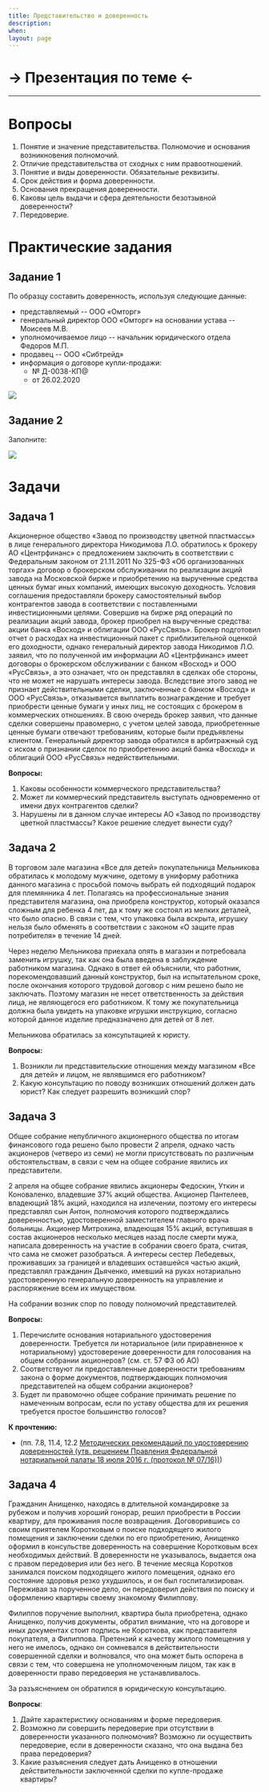 ```yaml
---
title: Представительство и доверенность
description:
when:
layout: page
---
```


# &rarr; <a id="goToPresentation" target="_blank">Презентация по теме</a> &larr;

<hr />

# Вопросы

1. Понятие и значение представительства. Полномочие и основания возникновения
   полномочий.
2. Отличие представительства от сходных с ним правоотношений.
3. Понятие и виды доверенности. Обязательные реквизиты.
4. Срок действия и форма доверенности.
5. Основания прекращения доверенности.
6. Каковы цель выдачи и сфера деятельности безотзывной доверенности?
7. Передоверие.

# Практические задания

## Задание 1

По образцу составить доверенность, используя следующие данные:

- представляемый -- ООО «Омторг»
- генеральный директор ООО «Омторг» на основании устава -- Моисеев М.В.
- уполномочиваемое лицо -- начальник юридического отдела Федоров М.П.
- продавец -- ООО «Сибтрейд»
- информация о договоре купли-продажи:
  - № Д-0038-КП@
  - от 26.02.2020

![](./08/доверенность_с_пометками.jpg)

## Задание 2

Заполните:

![](./08/лица.png)

# Задачи

## Задача 1

Акционерное общество «Завод по производству цветной пластмассы» в лице
генерального директора Никодимова Л.О. обратилось к брокеру АО «Центрфинанс» с
предложением заключить в соответствии с Федеральным законом от 21.11.2011 No
325-ФЗ «Об организованных торгах» договор о брокерском обслуживании по
реализации акций завода на Московской бирже и приобретению на вырученные
средства ценных бумаг иных компаний, имеющих высокую доходность. Условия
соглашения предоставляли брокеру самостоятельный выбор контрагентов завода в
соответствии с поставленными инвестиционными целями. Совершив на бирже ряд
операций по реализации акций завода, брокер приобрел на вырученные средства:
акции банка «Восход» и облигации ООО «РусСвязь». Брокер подготовил отчет о
расходах на инвестиционный пакет с приблизительной оценкой его доходности,
однако генеральный директор завода Никодимов Л.О. заявил, что по полученной им
информации АО «Центрфинанс» имеет договоры о брокерском обслуживании с банком
«Восход» и ООО «РусСвязь», а это означает, что он представлял в сделках обе
стороны, что не может не нарушать интересы завода. Вследствие этого завод не
признает действительными сделки, заключенные с банком «Восход» и ООО «РусСвязь»,
отказывается выплатить вознаграждение и требует приобрести ценные бумаги у иных
лиц, не состоящих с брокером в коммерческих отношениях. В свою очередь брокер
заявил, что данные сделки совершены правомерно, с учетом целей завода,
приобретенные ценные бумаги отвечают требованиям, которые были предъявлены
клиентом. Генеральный директор завода обратился в арбитражный суд с иском о
признании сделок по приобретению акций банка «Восход» и облигаций ООО «РусСвязь»
недействительными.

**Вопросы:**

1. Каковы особенности коммерческого представительства?
2. Может ли коммерческий представитель выступать одновременно от имени двух
   контрагентов сделки?
3. Нарушены ли в данном случае интересы АО «Завод по производству цветной
   пластмассы? Какое решение следует вынести суду?

## Задача 2

В торговом зале магазина «Все для детей» покупательница Мельникова обратилась к
молодому мужчине, одетому в униформу работника данного магазина с просьбой
помочь выбрать ей подходящий подарок для племянника 4 лет. Полагаясь на
профессиональные знания представителя магазина, она приобрела конструктор,
который оказался сложным для ребенка 4 лет, да к тому же состоял из мелких
деталей, что было опасно. В связи с тем, что упаковка была вскрыта, игрушку
нельзя было обменять в соответствии с законом «О защите прав потребителя» в
течение 14 дней.

Через неделю Мельникова приехала опять в магазин и потребовала заменить игрушку,
так как она была введена в заблуждение работником магазина. Однако в ответ ей
объяснили, что работник, порекомендовавший данный конструктор, был на
испытательном сроке, после окончания которого трудовой договор с ним решено было
не заключать. Поэтому магазин не несет ответственность за действия лица, не
являющегося его работником. К тому же покупательница должна была увидеть на
упаковке игрушки инструкцию, согласно которой данное изделие предназначено для
детей от 8 лет.

Мельникова обратилась за консультацией к юристу.

**Вопросы:**

1. Возникли ли представительские отношения между магазином «Все для детей» и
   лицом, не являвшимся его работником?
2. Какую консультацию по поводу возникших отношений должен дать юрист? Как
   следует разрешить возникший спор?

## Задача 3

Общее собрание непубличного акционерного общества по итогам финансового года
решено было провести 2 апреля, однако часть акционеров (четверо из семи) не
могли присутствовать по различным обстоятельствам, в связи с чем на общее
собрание явились их представители.

2 апреля на общее собрание явились акционеры Федоскин, Уткин и Коноваленко,
владевшие 37% акций общества. Акционер Пантелеев, владеющий 18% акций, находился
на излечении, поэтому его интересы представлял сын Антон, полномочия которого
подтверждались доверенностью, удостоверенной заместителем главного врача
больницы. Акционер Митрохина, владеющая 15% акций, вступившая в состав
акционеров несколько месяцев назад после смерти мужа, написала доверенность на
участие в собрании своего брата, считая, что сама не сможет разобраться. А
интересы сестер Лебедевых, проживавших за границей и владевших оставшейся частью
акций, представлял гражданин Дьяченко, имевший на руках нотариально
удостоверенную генеральную доверенность на управление и распоряжение всем их
имуществом.

На собрании возник спор по поводу полномочий представителей.

**Вопросы:**

1. Перечислите основания нотариального удостоверения доверенности. Требуется ли
   нотариальное (или приравненное к нотариальному) удостоверение доверенности
   для голосования на общем собрании акционеров? (см. ст. 57 ФЗ об АО)
2. Соответствуют ли предоставленные доверенности требованиям закона о форме
   документов, подтверждающих полномочия представителей на общем собрании
   акционеров?
3. Будет ли правомочно общее собрание принимать решение по намеченным вопросам,
   если по уставу общества для их решения требуется простое большинство голосов?

**К прочтению:**

- (пп. 7.8, 11.4, 12.2 [Методических рекомендаций по удостоверению доверенностей (утв. решением Правления Федеральной нотариальной палаты 18 июля 2016 г. (протокол № 07/16))](https://www.garant.ru/products/ipo/prime/doc/71398208/))

## Задача 4

Гражданин Анищенко, находясь в длительной командировке за рубежом и получив
хороший гонорар, решил приобрести в России квартиру, для проживания после
возвращения. Договорившись со своим приятелем Коротковым о поиске подходящего
жилого помещения и заключении сделки по его приобретению, Анищенко оформил в
консульстве доверенность на совершение Коротковым всех необходимых действий. В
доверенности не указывалось, выдается она с правом передоверия или без него. В
течение месяца Коротков занимался поиском подходящего жилого помещения, однако
его состояние здоровья резко ухудшилось, и он был госпитализирован. Переживая за
порученное дело, он передоверил действия по поиску и оформлению квартиры своему
знакомому Филиппову.

Филиппов поручение выполнил, квартира была приобретена, однако Анищенко, получив
документы, обратил внимание, что на договоре и иных документах стоит подпись не
Короткова, как представителя покупателя, а Филиппова. Претензий к качеству
жилого помещения у него не имелось, однако он сомневался в действительности
совершенной сделки и волновался, что она может быть оспорена в связи с тем, что
совершена не уполномоченным лицом, так как в доверенности право передоверия не
устанавливалось.

За разъяснением он обратился в юридическую консультацию.

**Вопросы**:

1. Дайте характеристику основаниям и форме передоверия.
2. Возможно ли совершить передоверие при отсутствии в доверенности указанного
   полномочия? Возможно ли осуществить передоверие, если в доверенности сказано,
   что она выдана без права передоверия?
3. Какие разъяснения следует дать Анищенко в отношении действительности
   заключенной сделки по купле-продаже квартиры?
